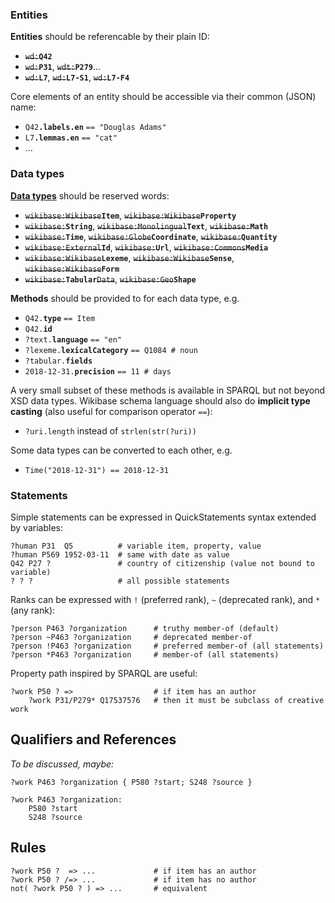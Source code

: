 ### Entities

**Entities** should be referencable by their plain ID:

* ~~`wd:`~~**`Q42`**
* ~~`wd:`~~**`P31`**, ~~`wdt:`~~**`P279`**...
* ~~`wd:`~~**`L7`**, ~~`wd:`~~**`L7-S1`**, ~~`wd:`~~**`L7-F4`**

Core elements of an entity should be accessible via their common (JSON) name:

* `Q42`**`.labels.en`** `== "Douglas Adams"`
* `L7`**`.lemmas.en`** `== "cat"`
* ...

### Data types

[**Data types**](https://www.wikidata.org/wiki/Help:Data_type) should be reserved words:

* ~~`wikibase:Wikibase`~~**`Item`**, ~~`wikibase:Wikibase`~~**`Property`**
* ~~`wikibase:`~~**`String`**, ~~`wikibase:Monolingual`~~**`Text`**, ~~`wikibase:`~~**`Math`**
* ~~`wikibase:`~~**`Time`**, ~~`wikibase:Globe`~~**`Coordinate`**, ~~`wikibase:`~~**`Quantity`**
* ~~`wikibase:External`~~**`Id`**, ~~`wikibase:`~~**`Url`**, ~~`wikibase:Commons`~~**`Media`**
* ~~`wikibase:Wikibase`~~**`Lexeme`**, ~~`wikibase:Wikibase`~~**`Sense`**, ~~`wikibase:Wikibase`~~**`Form`**
* ~~`wikibase:`~~**`Tabular`**~~`Data`~~, ~~`wikibase:Geo`~~**`Shape`**

**Methods** should be provided to for each data type, e.g.

* `Q42.`**`type`** `== Item`
* `Q42.`**`id`**
* `?text.`**`language`** `== "en"`
* `?lexeme.`**`lexicalCategory`** `== Q1084 # noun`
* `?tabular.`**`fields`**
* `2018-12-31.`**`precision`** `== 11 # days`

A very small subset of these methods is available in SPARQL but not beyond XSD
data types. Wikibase schema language should also do **implicit type casting**
(also useful for comparison operator `==`):

* `?uri.length` instead of `strlen(str(?uri))` 

Some data types can be converted to each other, e.g.

* `Time("2018-12-31") == 2018-12-31`

### Statements

Simple statements can be expressed in QuickStatements syntax extended by variables:

    ?human P31  Q5          # variable item, property, value
    ?human P569 1952-03-11  # same with date as value
    Q42 P27 ?               # country of citizenship (value not bound to variable)
    ? ? ?                   # all possible statements

Ranks can be expressed with `!` (preferred rank), `~` (deprecated rank), and `*` (any rank):

    ?person P463 ?organization      # truthy member-of (default)
    ?person ~P463 ?organization     # deprecated member-of
    ?person !P463 ?organization     # preferred member-of (all statements)
    ?person *P463 ?organization     # member-of (all statements)

Property path inspired by SPARQL are useful:

    ?work P50 ? =>                  # if item has an author 
        ?work P31/P279* Q17537576   # then it must be subclass of creative work

## Qualifiers and References

*To be discussed, maybe:*

    ?work P463 ?organization { P580 ?start; S248 ?source } 

    ?work P463 ?organization:
        P580 ?start
        S248 ?source 

## Rules

    ?work P50 ?  => ...             # if item has an author 
    ?work P50 ? /=> ...             # if item has no author 
    not( ?work P50 ? ) => ...       # equivalent
    
